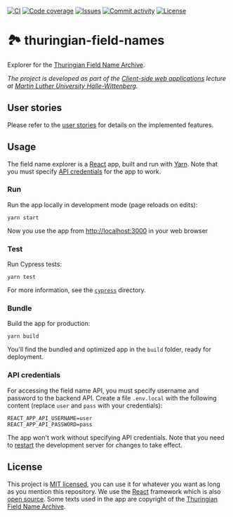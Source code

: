 [![CI](https://img.shields.io/github/actions/workflow/status/janheinrichmerker/thuringian-field-names/ci.yml?branch=main&style=flat-square)](https://github.com/janheinrichmerker/thuringian-field-names/actions/workflows/ci.yml)
[![Code coverage](https://img.shields.io/codecov/c/github/janheinrichmerker/thuringian-field-names?style=flat-square)](https://codecov.io/github/janheinrichmerker/thuringian-field-names/)
[![Issues](https://img.shields.io/github/issues/janheinrichmerker/thuringian-field-names?style=flat-square)](https://github.com/janheinrichmerker/thuringian-field-names/issues)
[![Commit activity](https://img.shields.io/github/commit-activity/m/janheinrichmerker/thuringian-field-names?style=flat-square)](https://github.com/janheinrichmerker/thuringian-field-names/commits)
[![License](https://img.shields.io/github/license/janheinrichmerker/thuringian-field-names?style=flat-square)](LICENSE)

# 🏞️ thuringian-field-names

Explorer for the [Thuringian Field Name Archive](http://projekte.thulb.uni-jena.de/flurnamen/).

_The project is developed as part of the [Client-side web applications](https://mht.uzi.uni-halle.de/client-seitige-web-anwendungen/) lecture at [Martin Luther University Halle-Wittenberg](https://uni-halle.de)._

## User stories

Please refer to the [user stories](docs/user-stories.md) for details on the implemented features.

## Usage

The field name explorer is a [React](https://reactjs.org/) app, built and run with [Yarn](https://yarnpkg.com/).
Note that you must specify [API credentials](#api-credentials) for the app to work.

### Run

Run the app locally in development mode (page reloads on edits):

```shell script
yarn start
```

Now you use the app from [http://localhost:3000](http://localhost:3000) in your web browser

### Test

Run Cypress tests:

```shell script
yarn test
```

For more information, see the [`cypress`](cypress) directory.

### Bundle

Build the app for production:

```shell script
yarn build
```

You'll find the bundled and optimized app in the `build` folder, ready for deployment.

### API credentials

For accessing the field name API, you must specify username and password to the backend API.
Create a file `.env.local` with the following content (replace `user` and `pass` with your credentials):

```properties
REACT_APP_API_USERNAME=user
REACT_APP_API_PASSWORD=pass
```

The app won't work without specifying API credentials.
Note that you need to [restart](#run) the development server for changes to take effect.

## License

This project is [MIT licensed](LICENSE), you can use it for whatever you want as long as you mention this repository.
We use the [React](https://reactjs.org/) framework which is also [open source](https://github.com/facebook/react/blob/master/LICENSE).
Some texts used in the app are copyright of the [Thuringian Field Name Archive](http://projekte.thulb.uni-jena.de/flurnamen/).
